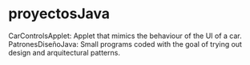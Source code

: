 # proyectosJava

CarControlsApplet: Applet that mimics the behaviour of the UI of a car.
PatronesDiseñoJava: Small programs coded with the goal of trying out design and arquitectural patterns.
